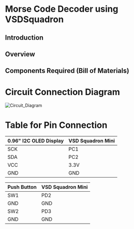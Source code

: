 # Morse Code Decoder using VSDSquadron

## Introduction

## Overview

## Components Required (Bill of Materials)


# Circuit Connection Diagram
![Circuit_Diagram](https://github.com/shreyash-patukale/team_ayodhya/assets/157274443/5615e4f9-749e-4119-aad7-df8a883f5b76)
# Table for Pin Connection
| 0.96" I2C OLED Display | VSD Squadron Mini |
| --- | --- |
| SCK | PC1 |
| SDA | PC2 |
| VCC | 3.3V |
| GND | GND |

| Push Button | VSD Squadron Mini |
| --- | --- |
| SW1 | PD2 |
| GND | GND |
| SW2 | PD3 |
| GND | GND |

